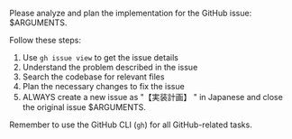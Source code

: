 Please analyze and plan the implementation for the GitHub issue: $ARGUMENTS.

Follow these steps:

1. Use `gh issue view` to get the issue details
2. Understand the problem described in the issue
3. Search the codebase for relevant files
4. Plan the necessary changes to fix the issue
5. ALWAYS create a new issue as "【実装計画】 <original issue title>" in Japanese and close the original issue $ARGUMENTS.

Remember to use the GitHub CLI (`gh`) for all GitHub-related tasks.
